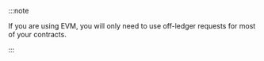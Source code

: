 :::note

If you are using EVM, you will only need to use off-ledger requests for most of your contracts.

:::